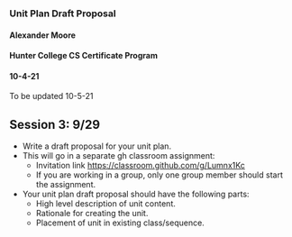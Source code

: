 ### Unit Plan Draft Proposal
#### Alexander Moore
#### Hunter College CS Certificate Program
#### 10-4-21

To be updated 10-5-21 
## Session 3: 9/29
  * Write a draft proposal for your unit plan.
  * This will go in a separate gh classroom assignment:
    * Invitation link <https://classroom.github.com/g/Lumnx1Kc>
    * If you are working in a group, only one group member should start the assignment.
  * Your unit plan draft proposal should have the following parts:
    * High level description of unit content.
    * Rationale for creating the unit.
    * Placement of unit in existing class/sequence.
